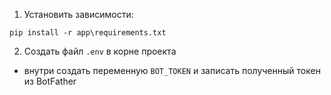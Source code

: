 1. Установить зависимости:
```
pip install -r app\requirements.txt
`````
2. Создать файл ```.env``` в корне проекта
 - внутри создать переменную ```BOT_TOKEN``` и записать полученный токен из BotFather

